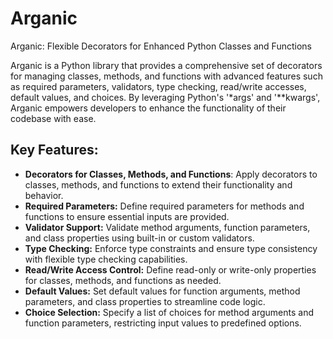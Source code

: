 # Arganic

Arganic: Flexible Decorators for
Enhanced Python Classes and Functions

Arganic is a Python library that provides a
comprehensive set of decorators for managing classes,
methods, and functions with advanced features such as
required parameters, validators, type checking,
read/write accesses, default values, and choices.
By leveraging Python's '*args' and '**kwargs', Arganic
empowers developers to enhance the functionality of
their codebase with ease.

## Key Features:

 - **Decorators for Classes, Methods, and Functions**: Apply decorators to classes, methods, and functions to extend their functionality and behavior.
 - **Required Parameters:** Define required parameters for methods and functions to ensure essential inputs are provided.
 - **Validator Support:** Validate method arguments, function parameters, and class properties using built-in or custom validators.
 - **Type Checking:** Enforce type constraints and ensure type consistency with flexible type checking capabilities.
 - **Read/Write Access Control:** Define read-only or write-only properties for classes, methods, and functions as needed.
 - **Default Values:** Set default values for function arguments, method parameters, and class properties to streamline code logic.
 - **Choice Selection:** Specify a list of choices for method arguments and function parameters, restricting input values to predefined options.